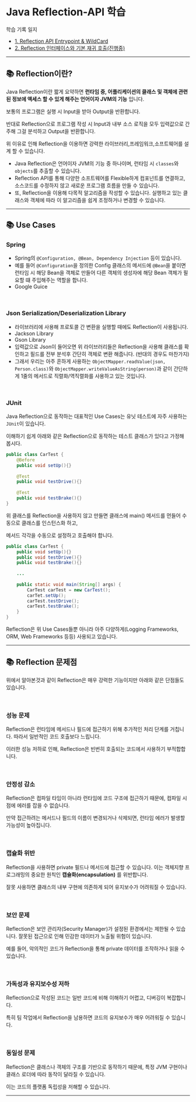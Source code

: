 # Java Reflection-API 학습

학습 기록 일지

- [1. Reflection API Entrypoint & WildCard](./doc/2-Reflection-API-Entrypoint.md)
- [2. Reflection 인터페이스와 기본 재귀 호출(진행중)]()

---

## 📚 Reflection이란?

Java Reflection이란 짧게 요약하면 **런타임 중, 어플리케이션의 클래스 및 객체에 관련된 정보에 액세스 할 수 있게 해주는 언어이자 JVM의 기능** 입니다.

보통의 프로그램은 실행 시 Input을 받아 Output을 반환합니다.

반대로 Reflection으로 프로그램 작성 시 Input과 내부 소스 로직을 모두 입력값으로 간주해 그걸 분석하고 Output을 반환합니다.

위 이유로 인해 Reflection을 이용하면 강력한 라이브러리,프레임워크,소프트웨어를 설계 할 수 있습니다.

- Java Reflection은 언어이자 JVM의 기능 중 하나이며, 런타임 시 `classes`와 `objects`를 추출할 수 있습니다.
- Reflection API를 통해 다양한 소프트웨어를 Flexible하게 컴포넌트를 연결하고, 소스코드를 수정하지 않고 새로운 프로그램 흐름을 만들 수 있습니다.
- 또, Reflection을 이용해 다목적 알고리즘을 작성할 수 있습니다. 실행하고 있는 클래스와 객체에 따라 이 알고리즘을 쉽게 조정하거나 변경할 수 있습니다.

---

## 📚 Use Cases

### Spring

- Spring의 `@Configuration, @Bean, Dependency Injection` 등이 있습니다.
- 예를 들어 `@Configuration`을 정의한 Config 클래스의 메서드에 `@Bean`을 붙이면 런타임 시 해당 Bean을 객체로 만들어 다른 객체의 생성자에 해당 Bean 객체가 필요할 떄 주입해주는 역할을 합니다.
- Google Guice

<br>

### Json Serialization/Deserialization Library

- 라이브러리에 사용해 프로토콜 간 변환을 실행할 때에도 Reflection이 사용됩니다.
- Jackson Library
- Gson Library
- 입력값으로 Json이 들어오면 위 라이브러리들은 Reflection을 사용해 클래스를 확인하고 필드를 전부 분석후 간단히 객체로 변환 해줍니다. (반대의 경우도 마찬가지)
- 그래서 우리는 아주 흔하게 사용하는 `ObjectMapper.readValue(json, Person.class)`와 `ObjectMapper.writeValueAsString(person)`과 같이 간단하게 1줄의 메서드로 직렬화/역직렬화를 사용하고 있는 것입니다.

<br>

### JUnit

Java Reflection으로 동작하는 대표적인 Use Cases는 유닛 테스트에 자주 사용하는 `JUnit`이 있습니다.

이해하기 쉽게 아래와 같은 Reflection으로 동작하는 테스트 클래스가 있다고 가정해 봅시다.

```java
public class CarTest {
    @Before
    public void setUp(){}
    
    @Test
    public void testDrive(){}
    
    @Test
    public void testBrake(){}
}
```

위 클래스를 Reflection을 사용하지 않고 만들면 클래스에 main() 메서드를 먼들어 수동으로 클래스를 인스턴스화 하고,

메서드 각각을 수동으로 설정하고 호출해야 합니다.

```java
public class CarTest {
    public void setUp(){}
    public void testDrive(){}
    public void testBrake(){}
    
    ...
    
    public static void main(String[] args) {
        CarTest carTest = new CarTest();
        carTet.setUp();
        carTest.testDrive();
        carTest.testBrake();
    }
}
```

Reflection은 위 Use Cases들뿐 아니라 아주 다양하게(Logging Frameworks, ORM, Web Frameworks 등등) 사용되고 있습니다.

---

## 📚 Reflection 문제점

위에서 알아본것과 같이 Reflection은 매우 강력한 기능이지만 아래와 같은 단점들도 있습니다.

<br>

### 성능 문제

Reflection은 런타임에 메서드나 필드에 접근하기 위해 추가적인 처리 단계를 거칩니다. 따라서 일반적인 코드 호출보다 느립니다.

이러한 성능 저하로 인해, Reflection은 빈번히 호출되는 코드에서 사용하기 부적합합니다.

<br>

### 안정성 감소

Reflection은 컴파일 타임이 아니라 런타임에 코드 구조에 접근하기 때문에, 컴파일 시점에 에러를 잡을 수 없습니다.

만약 접근하려는 메서드나 필드의 이름이 변경되거나 삭제되면, 런타임 에러가 발생할 가능성이 높아집니다.

<br>

### 캡슐화 위반

Reflection을 사용하면 private 필드나 메서드에 접근할 수 있습니다. 이는 객체지향 프로그래밍의 중요한 원칙인 **캡슐화(encapsulation)** 를 위반합니다.

잘못 사용하면 클래스의 내부 구현에 의존하게 되어 유지보수가 어려워질 수 있습니다.

<br>

### 보안 문제

Reflection은 보안 관리자(Security Manager)가 설정된 환경에서는 제한될 수 있습니다. 잘못된 접근으로 인해 민감한 데이터가 노출될 위험이 있습니다.

예를 들어, 악의적인 코드가 Reflection을 통해 private 데이터를 조작하거나 읽을 수 있습니다.

<br>

### 가독성과 유지보수성 저하

Reflection으로 작성된 코드는 일반 코드에 비해 이해하기 어렵고, 디버깅이 복잡합니다.

특히 팀 작업에서 Reflection을 남용하면 코드의 유지보수가 매우 어려워질 수 있습니다.

<br>

### 동일성 문제

Reflection은 클래스나 객체의 구조를 기반으로 동작하기 때문에, 특정 JVM 구현이나 클래스 로더에 따라 동작이 달라질 수 있습니다.

이는 코드의 플랫폼 독립성을 저해할 수 있습니다.

---
